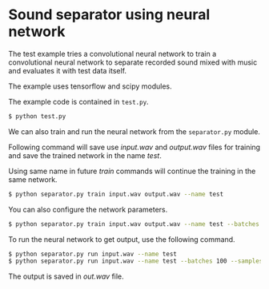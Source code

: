 # Sound separator using neural network

The test example tries a convolutional neural network to train a
convolutional neural network to separate recorded sound mixed
with music and evaluates it with test data itself.

The example uses tensorflow and scipy modules.

The example code is contained in `test.py`.

```bash
$ python test.py
```

We can also train and run the neural network from the
`separator.py` module.

Following command will save use *input.wav* and *output.wav* files
for training and save the trained network in the name *test*.

Using same name in future *train* commands will continue the training
in the same network.

```bash
$ python separator.py train input.wav output.wav --name test
```

You can also configure the network parameters.

```bash
$ python separator.py train input.wav output.wav --name test --batches 100 --samples 100 --iterations 500
```

To run the neural network to get output, use the following command.

```bash
$ python separator.py run input.wav --name test
$ python separator.py run input.wav --name test --batches 100 --samples 100
```

The output is saved in *out.wav* file.
